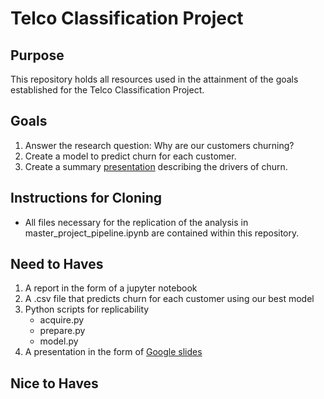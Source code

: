 # Telco Classification Project

## Purpose
This repository holds all resources used in the attainment of the goals established for the Telco Classification Project.

## Goals
1. Answer the research question: Why are our customers churning?
2. Create a model to predict churn for each customer.
3. Create a summary [presentation](https://docs.google.com/presentation/d/1hjDQED2eNU-k_RryLbJG70J1u-wI8Lm08Jd-mGUlmBM/edit?usp=sharing) describing the drivers of churn.

## Instructions for Cloning
- All files necessary for the replication of the analysis in master_project_pipeline.ipynb are contained within this repository.

## Need to Haves
1. A report in the form of a jupyter notebook
2. A .csv file that predicts churn for each customer using our best model
3. Python scripts for replicability
    - acquire.py
    - prepare.py
    - model.py
4. A presentation in the form of [Google slides](https://docs.google.com/presentation/d/1hjDQED2eNU-k_RryLbJG70J1u-wI8Lm08Jd-mGUlmBM/edit?usp=sharing)

## Nice to Haves
